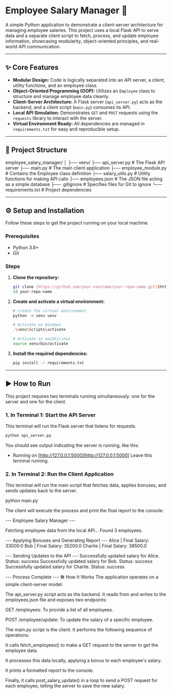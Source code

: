 # Employee Salary Manager 💼

A simple Python application to demonstrate a client-server architecture for managing employee salaries. This project uses a local Flask API to serve data and a separate client script to fetch, process, and update employee information, showcasing modularity, object-oriented principles, and real-world API communication.

---

## ✨ Core Features

* **Modular Design:** Code is logically separated into an API server, a client, utility functions, and an employee class.
* **Object-Oriented Programming (OOP):** Utilizes an `Employee` class to structure and manage employee data cleanly.
* **Client-Server Architecture:** A Flask server (`api_server.py`) acts as the backend, and a client script (`main.py`) consumes its API.
* **Local API Simulation:** Demonstrates `GET` and `POST` requests using the `requests` library to interact with the server.
* **Virtual Environment Ready:** All dependencies are managed in `requirements.txt` for easy and reproducible setup.

---

## 📁 Project Structure

employee_salary_manager/
│
├── venv/
├── api_server.py       # The Flask API server
├── main.py             # The main client application
├── employee_module.py  # Contains the Employee class definition
├── salary_utils.py     # Utility functions for making API calls
├── employees.json      # The JSON file acting as a simple database
├── .gitignore          # Specifies files for Git to ignore
└── requirements.txt    # Project dependencies

---

## ⚙️ Setup and Installation

Follow these steps to get the project running on your local machine.

### Prerequisites

* Python 3.8+
* Git

### Steps

1.  **Clone the repository:**
    ```bash
    git clone [https://github.com/your-username/your-repo-name.git](https://github.com/your-username/your-repo-name.git)
    cd your-repo-name
    ```

2.  **Create and activate a virtual environment:**
    ```bash
    # Create the virtual environment
    python -m venv venv

    # Activate on Windows
    .\venv\Scripts\activate

    # Activate on macOS/Linux
    source venv/bin/activate
    ```

3.  **Install the required dependencies:**
    ```bash
    pip install -r requirements.txt
    ```

---

## ▶️ How to Run

This project requires two terminals running simultaneously: one for the server and one for the client.

### 1. In Terminal 1: Start the API Server

This terminal will run the Flask server that listens for requests.

```bash
python api_server.py
```


You should see output indicating the server is running, like this:

 * Running on [http://127.0.0.1:5000](http://127.0.0.1:5000)
Leave this terminal running.

### 2. In Terminal 2: Run the Client Application
This terminal will run the main script that fetches data, applies bonuses, and sends updates back to the server.


python main.py


The client will execute the process and print the final report to the console:

--- Employee Salary Manager ---

Fetching employee data from the local API...
Found 3 employees.

--- Applying Bonuses and Generating Report ---
Alice      | Final Salary: 33000.0
Bob        | Final Salary: 35200.0
Charlie    | Final Salary: 38500.0

--- Sending Updates to the API ---
Successfully updated salary for Alice. Status: success
Successfully updated salary for Bob. Status: success
Successfully updated salary for Charlie. Status: success

--- Process Complete ---
🛠️ How It Works
The application operates on a simple client-server model:

The api_server.py script acts as the backend. It reads from and writes to the employees.json file and exposes two endpoints:

GET /employees: To provide a list of all employees.

POST /employee/update: To update the salary of a specific employee.

The main.py script is the client. It performs the following sequence of operations:

It calls fetch_employees() to make a GET request to the server to get the employee data.

It processes this data locally, applying a bonus to each employee's salary.

It prints a formatted report to the console.

Finally, it calls post_salary_update() in a loop to send a POST request for each employee, telling the server to save the new salary.
